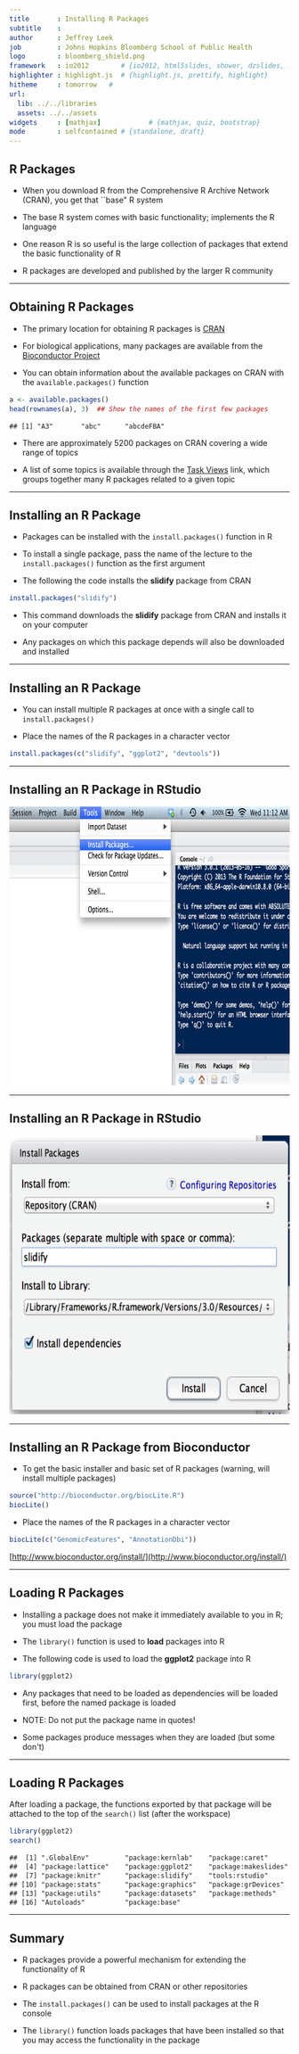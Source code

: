 ```yaml
---
title       : Installing R Packages
subtitle    : 
author      : Jeffrey Leek
job         : Johns Hopkins Bloomberg School of Public Health
logo        : bloomberg_shield.png
framework   : io2012        # {io2012, html5slides, shower, dzslides, ...}
highlighter : highlight.js  # {highlight.js, prettify, highlight}
hitheme     : tomorrow   # 
url:
  lib: ../../libraries
  assets: ../../assets
widgets     : [mathjax]            # {mathjax, quiz, bootstrap}
mode        : selfcontained # {standalone, draft}
---
```


## R Packages

- When you download R from the Comprehensive R Archive Network (CRAN),
  you get that ``base" R system

- The base R system comes with basic functionality; implements the R language

- One reason R is so useful is the large collection of packages that
  extend the basic functionality of R

- R packages are developed and published by the larger R community

--- 

## Obtaining R Packages

- The primary location for obtaining R packages is
  [CRAN](http://cran.r-project.org)

- For biological applications, many packages are available from the
  [Bioconductor Project](http://bioconductor.org)

- You can obtain information about the available packages on CRAN with
  the `available.packages()` function


```r
a <- available.packages()
head(rownames(a), 3)  ## Show the names of the first few packages
```

```
## [1] "A3"       "abc"      "abcdeFBA"
```





- There are approximately 5200 packages on CRAN covering a wide range of topics

- A list of some topics is available through the [Task
  Views](http://cran.r-project.org/web/views/) link, which groups
  together many R packages related to a given topic

---

## Installing an R Package

- Packages can be installed with the `install.packages()`
  function in R

- To install a single package, pass the name of the lecture to the
  `install.packages()` function as the first argument

- The following the code installs the **slidify** package from CRAN


```r
install.packages("slidify")
```


- This command downloads the **slidify** package from CRAN and
  installs it on your computer

- Any packages on which this package depends will also be downloaded
  and installed

---

## Installing an R Package

- You can install multiple R packages at once with a single call to
  `install.packages()`

- Place the names of the R packages in a character vector


```r
install.packages(c("slidify", "ggplot2", "devtools"))
```


---

## Installing an R Package in RStudio

<img src="../../assets/img/01_DataScientistToolbox/InstallPackageRStudio1crop.png" height=500>

--- 

## Installing an R Package in RStudio

<img src="../../assets/img/01_DataScientistToolbox/InstallPackageRStudio2.png" height=500>


--- 

## Installing an R Package from Bioconductor

- To get the basic installer and basic set of R packages (warning, will install multiple packages)


```r
source("http://bioconductor.org/biocLite.R")
biocLite()
```


- Place the names of the R packages in a character vector


```r
biocLite(c("GenomicFeatures", "AnnotationDbi"))
```


[http://www.bioconductor.org/install/](http://www.bioconductor.org/install/)

---

## Loading R Packages

- Installing a package does not make it immediately available to you
  in R; you must load the package

- The `library()` function is used to **load** packages into R

- The following code is used to load the **ggplot2** package into R


```r
library(ggplot2)
```


- Any packages that need to be loaded as dependencies will be loaded
  first, before the named package is loaded

- NOTE: Do not put the package name in quotes!

- Some packages produce messages when they are loaded (but some don't)

---

## Loading R Packages

After loading a package, the functions exported by that package will
be attached to the top of the `search()` list (after the workspace)


```r
library(ggplot2)
search()
```

```
##  [1] ".GlobalEnv"         "package:kernlab"    "package:caret"     
##  [4] "package:lattice"    "package:ggplot2"    "package:makeslides"
##  [7] "package:knitr"      "package:slidify"    "tools:rstudio"     
## [10] "package:stats"      "package:graphics"   "package:grDevices" 
## [13] "package:utils"      "package:datasets"   "package:methods"   
## [16] "Autoloads"          "package:base"
```


---

## Summary

- R packages provide a powerful mechanism for extending the
  functionality of R

- R packages can be obtained from CRAN or other repositories

- The `install.packages()` can be used to install packages at the R
  console

- The `library()` function loads packages that have been installed so
  that you may access the functionality in the package
